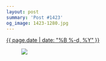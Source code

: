 ```yaml
---
layout: post
summary: 'Post #1423'
og_image: 1423-1280.jpg
---
```


<p>
 <time>
  <a href="/1423">
   {{ page.date | date: "%B %-d, %Y" }}
  </a>
 </time>
 <a href="/1423">
  <figure data-taken="8/3/2021">
   <img sizes="(min-width: 700px) 50vw, calc(100vw - 2rem)" src="{{ site.assets_url }}/1423-640.jpg" srcset="{{ site.assets_url }}/1423-320.jpg 320w, {{ site.assets_url }}/1423-640.jpg 640w, {{ site.assets_url }}/1423-960.jpg 960w, {{ site.assets_url }}/1423-1280.jpg 1280w"/>
  </figure>
 </a>
</p>
